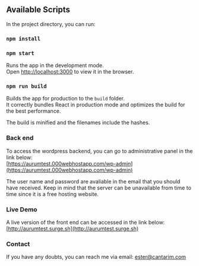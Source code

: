 
## Available Scripts

In the project directory, you can run:

### `npm install`

### `npm start`

Runs the app in the development mode.<br />
Open [http://localhost:3000](http://localhost:3000) to view it in the browser.

### `npm run build`

Builds the app for production to the `build` folder.<br />
It correctly bundles React in production mode and optimizes the build for the best performance.

The build is minified and the filenames include the hashes.<br />

### Back end

To access the wordpress backend, you can go to administrative panel in the link below:<br />
[https://aurumtest.000webhostapp.com/wp-admin](https://aurumtest.000webhostapp.com/wp-admin)

The user name and password are avaliable in the email that you should have received.
Keep in mind that the server can be unavailable from time to time since it is a free hosting website.

### Live Demo

A live version of the front end can be accessed in the link below: <br />
[http://aurumtest.surge.sh](http://aurumtest.surge.sh)

### Contact

If you have any doubts, you can reach me via email: [ester@cantarim.com](mailto:ester@cantarim.com)
